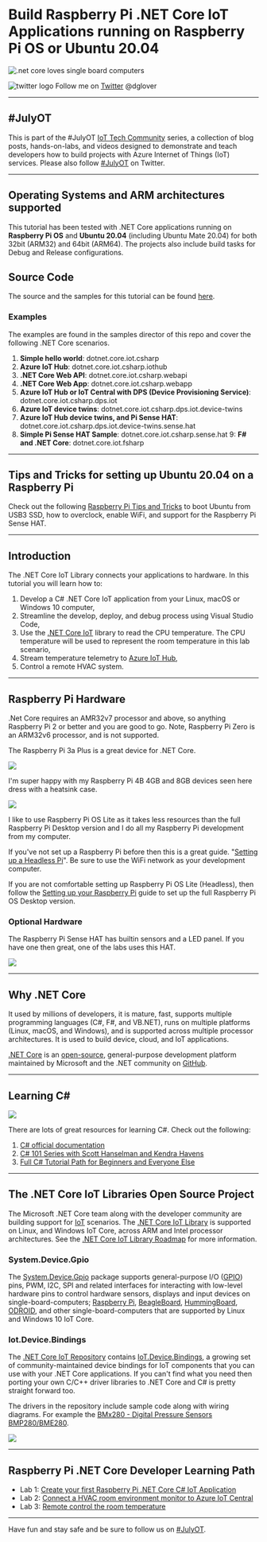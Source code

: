 # Build Raspberry Pi .NET Core IoT Applications running on Raspberry Pi OS or Ubuntu 20.04

![.net core loves single board computers](https://raw.githubusercontent.com/gloveboxes/Create-RaspberryPi-dotNET-Core-C-Sharp-IoT-Applications/master/resources/banner.png)

![twitter logo](https://raw.githubusercontent.com/gloveboxes/Create-RaspberryPi-dotNET-Core-C-Sharp-IoT-Applications/master/resources/twitter-logo.png) Follow me on [Twitter](https://twitter.com/dglover) @dglover

---

## #JulyOT

This is part of the #JulyOT [IoT Tech Community](http://aka.ms/julyot) series, a collection of blog posts, hands-on-labs, and videos designed to demonstrate and teach developers how to build projects with Azure Internet of Things (IoT) services. Please also follow [#JulyOT](https://twitter.com/hashtag/JulyOT) on Twitter.

---

## Operating Systems and ARM architectures supported

This tutorial has been tested with .NET Core applications running on **Raspberry Pi OS** and **Ubuntu 20.04** (including Ubuntu Mate 20.04) for both 32bit (ARM32) and 64bit (ARM64). The projects also include build tasks for Debug and Release configurations.

## Source Code

The source and the samples for this tutorial can be found [here](https://gloveboxes.github.io/Create-RaspberryPi-dotNET-Core-C-Sharp-IoT-Applications/).

### Examples

The examples are found in the samples director of this repo and cover the following .NET Core scenarios.

1. **Simple hello world**: dotnet.core.iot.csharp
2. **Azure IoT Hub**: dotnet.core.iot.csharp.iothub
3. **.NET Core Web API**: dotnet.core.iot.csharp.webapi
4. **.NET Core Web App**: dotnet.core.iot.csharp.webapp
5. **Azure IoT Hub or IoT Central with DPS (Device Provisioning Service)**: dotnet.core.iot.csharp.dps.iot
6. **Azure IoT device twins**: dotnet.core.iot.csharp.dps.iot.device-twins
7. **Azure IoT Hub device twins, and Pi Sense HAT**: dotnet.core.iot.csharp.dps.iot.device-twins.sense.hat
8. **Simple Pi Sense HAT Sample**: dotnet.core.iot.csharp.sense.hat
9: **F# and .NET Core**: dotnet.core.iot.fsharp

---

## Tips and Tricks for setting up Ubuntu 20.04 on a Raspberry Pi

Check out the following [Raspberry Pi Tips and Tricks](./TIPS_AND_TRICKS.md) to boot Ubuntu from USB3 SSD, how to overclock, enable WiFi, and support for the Raspberry Pi Sense HAT.

---

## Introduction

The .NET Core IoT Library connects your applications to hardware. In this tutorial you will learn how to:

1. Develop a C# .NET Core IoT application from your Linux, macOS or Windows 10 computer,
2. Streamline the develop, deploy, and debug process using Visual Studio Code,
3. Use the [.NET Core IoT](https://dotnet.microsoft.com/apps/iot?WT.mc_id=julyot-dnc-dglover) library to read the CPU temperature. The CPU temperature will be used to represent the room temperature in this lab scenario,
4. Stream temperature telemetry to [Azure IoT Hub](https://docs.microsoft.com/en-us/azure/iot-hub/about-iot-hub?WT.mc_id=julyot-dnc-dglover),
5. Control a remote HVAC system.

---

## Raspberry Pi Hardware

.Net Core requires an AMR32v7 processor and above, so anything Raspberry Pi 2 or better and you are good to go. Note, Raspberry Pi Zero is an ARM32v6 processor, and is not supported.

The Raspberry Pi 3a Plus is a great device for .NET Core.

![](https://raw.githubusercontent.com/gloveboxes/Create-RaspberryPi-dotNET-Core-C-Sharp-IoT-Applications/master/resources/raspberrypi-3a-plus.jpg)

I'm super happy with my Raspberry Pi 4B 4GB and 8GB devices seen here dress with a heatsink case.

![](https://raw.githubusercontent.com/gloveboxes/Create-RaspberryPi-dotNET-Core-C-Sharp-IoT-Applications/master/resources/aluminium-heatsink-case-for-raspberry-pi-4-black_1_1.png)

I like to use Raspberry Pi OS Lite as it takes less resources than the full Raspberry Pi Desktop version and I do all my Raspberry Pi development from my computer.

If you've not set up a Raspberry Pi before then this is a great guide. "[Setting up a Headless Pi](https://learn.pimoroni.com/tutorial/sandyj/setting-up-a-headless-pi)". Be sure to use the WiFi network as your development computer.

If you are not comfortable setting up Raspberry Pi OS Lite (Headless), then follow the [Setting up your Raspberry Pi](https://projects.raspberrypi.org/en/projects/raspberry-pi-setting-up) guide to set up the full Raspberry Pi OS Desktop version.

### Optional Hardware

The Raspberry Pi Sense HAT has builtin sensors and a LED panel. If you have one then great, one of the labs uses this HAT.

![](https://raw.githubusercontent.com/gloveboxes/Create-RaspberryPi-dotNET-Core-C-Sharp-IoT-Applications/master/resources/pi-sense-hat.jpg)

---

## Why .NET Core

It used by millions of developers, it is mature, fast, supports multiple programming languages (C#, F#, and VB.NET), runs on multiple platforms (Linux, macOS, and Windows), and is supported across multiple processor architectures. It is used to build device, cloud, and IoT applications.

[.NET Core](https://docs.microsoft.com/en-au/dotnet/core?WT.mc_id=julyot-dnc-dglover) is an [open-source](https://github.com/dotnet/coreclr/blob/master/LICENSE.TXT), general-purpose development platform maintained by Microsoft and the .NET community on [GitHub](https://github.com/dotnet/core).

---

## Learning C#

![](https://raw.githubusercontent.com/gloveboxes/Create-RaspberryPi-dotNET-Core-C-Sharp-IoT-Applications/master/resources/c-sharp.png)

There are lots of great resources for learning C#. Check out the following:

1. [C# official documentation](https://docs.microsoft.com/en-us/dotnet/csharp/?WT.mc_id=julyot-dnc-dglover)
2. [C# 101 Series with Scott Hanselman and Kendra Havens](https://aka.ms/dotnet3-csharp)
3. [Full C# Tutorial Path for Beginners and Everyone Else](https://youtu.be/LUv20QxXjfw)

---

## The .NET Core IoT Libraries Open Source Project

The Microsoft .NET Core team along with the developer community are building support for [IoT](https://en.wikipedia.org/wiki/Internet_of_things) scenarios. The [.NET Core IoT Library](https://github.com/dotnet/iot) is supported on Linux, and Windows IoT Core, across ARM and Intel processor architectures. See the [.NET Core IoT Library Roadmap](https://github.com/dotnet/iot/blob/master/Documentation/roadmap.md) for more information.

### System.Device.Gpio

The [System.Device.Gpio](https://www.nuget.org/packages/System.Device.Gpio)  package supports general-purpose I/O ([GPIO](https://en.wikipedia.org/wiki/General-purpose_input/output)) pins, PWM, I2C, SPI and related interfaces for interacting with low-level hardware pins to control hardware sensors, displays and input devices on single-board-computers; [Raspberry Pi](https://www.raspberrypi.org/), [BeagleBoard](https://beagleboard.org/), [HummingBoard](https://www.solid-run.com/nxp-family/hummingboard/), [ODROID](https://www.hardkernel.com/), and other single-board-computers that are supported by Linux and Windows 10 IoT Core.

### Iot.Device.Bindings

The [.NET Core IoT Repository](https://github.com/dotnet/iot/tree/master/src) contains [IoT.Device.Bindings](https://www.nuget.org/packages/Iot.Device.Bindings), a growing set of community-maintained device bindings for IoT components that you can use with your .NET Core applications. If you can't find what you need then porting your own C/C++ driver libraries to .NET Core and C# is pretty straight forward too.

The drivers in the repository include sample code along with wiring diagrams. For example the [BMx280 - Digital Pressure Sensors BMP280/BME280](https://github.com/dotnet/iot/tree/master/src/devices/Bmxx80).

![](https://raw.githubusercontent.com/gloveboxes/Create-RaspberryPi-dotNET-Core-C-Sharp-IoT-Applications/master/resources/rpi-bmp280_i2c.png)

---

## Raspberry Pi .NET Core Developer Learning Path



* Lab 1: [Create your  first Raspberry Pi .NET Core C# IoT Application](https://github.com/gloveboxes/Create-RaspberryPi-dotNET-Core-C-Sharp-IoT-Applications/blob/master/labs/Lab_1_Build_dot_NET_Core_app/README.md)
* Lab 2: [Connect a HVAC room environment monitor to Azure IoT Central](https://github.com/gloveboxes/Create-RaspberryPi-dotNET-Core-C-Sharp-IoT-Applications/blob/master/labs/Lab_2_Azure_IoT_Central/README.md)
* Lab 3: [Remote control the room temperature](https://github.com/gloveboxes/Create-RaspberryPi-dotNET-Core-C-Sharp-IoT-Applications/blob/master/labs/Lab_3_IoT_Central_and_Device_Twins/README.md)

---

Have fun and stay safe and be sure to follow us on [#JulyOT](https://twitter.com/hashtag/JulyOT?src=hash&ref_src=twsrc%5Etfw).
